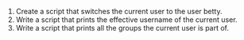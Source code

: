 1. Create a script that switches the current user to the user betty.
1. Write a script that prints the effective username of the current user.
2. Write a script that prints all the groups the current user is part of.
